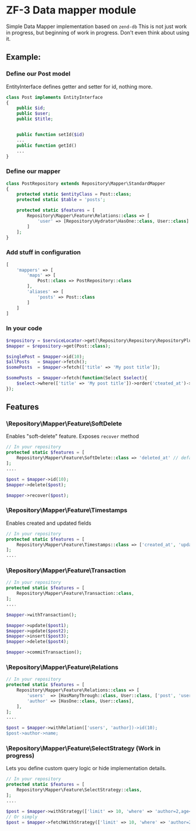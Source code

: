 # ZF-3 Data mapper module

Simple Data Mapper implementation based on `zend-db`
This is not just work in progress, but beginning of work in progress. Don't even think about using it.


## Example:
    
### Define our Post model
EntityInterface defines getter and setter for id, nothing more.
 
```php
class Post implements EntityInterface
{
    public $id;
    public $user;
    public $title;


    public function setId($id)
    ...
    public function getId()
    ...
}
```
    
### Define our mapper
    
```php
class PostRepository extends Repository\Mapper\StandardMapper
{
    protected static $entityClass = Post::class;
    protected static $table = 'posts';

    protected static $features = [
        Repository\Mapper\Feature\Relations::class => [
            'user' => [Repository\Hydrator\HasOne::class, User::class]
        ]
    ];
}
```
    
### Add stuff in configuration

```php
[
    'mappers' => [
        'maps' => [
            Post::class => PostRepository::class
        ],
        'aliases' => [
            'posts' => Post::class
        ]
    ]
]
```
    
### In your code
    
```php
$repository = $serviceLocator->get(\Repository\Repository\RepositoryPluginManager::class);
$mapper = $repository->get(Post::class);

$singlePost = $mapper->id(10);
$allPosts   = $mapper->fetch();
$somePosts  = $mapper->fetch(['title' => 'My post title']);

$somePosts  = $mapper->fetch(function(Select $select){
    $select->where(['title' => 'My post title'])->order('cteated_at')->limit(2);
});
```
    
## Features

### \Repository\Mapper\Feature\SoftDelete

Enables "soft-delete" feature. Exposes `recover` method

```php
// In your repository
protected static $features = [
    Repository\Mapper\Feature\SoftDelete::class => 'deleted_at' // default field is 'deleted_at'
];
....

$post = $mapper->id(10);
$mapper->delete($post);

$mapper->recover($post);
```

### \Repository\Mapper\Feature\Timestamps

Enables created and updated fields

```php
// In your repository
protected static $features = [
    Repository\Mapper\Feature\Timestamps::class => ['created_at', 'updated_at']
];
....
```

### \Repository\Mapper\Feature\Transaction

```php
// In your repository
protected static $features = [
    Repository\Mapper\Feature\Transaction::class,
];
....

$mapper->withTransaction();

$mapper->update($post1);
$mapper->update($post2);
$mapper->insert($post3);
$mapper->delete($post4);

$mapper->commitTransaction();
```

### \Repository\Mapper\Feature\Relations

```php
// In your repository
protected static $features = [
    Repository\Mapper\Feature\Relations::class => [
        'users'  => [HasManyThrough::class, User::class, ['post', 'user'], 'post_users'],
        'author' => [HasOne::class, User::class],
    ],
];
....

$post = $mapper->withRelation(['users', 'author])->id(10);
$post->author->name;
```

### \Repository\Mapper\Feature\SelectStrategy (Work in progress)

Lets you define custom query logic or hide implementation details. 

```php
// In your repository
protected static $features = [
    Repository\Mapper\Feature\SelectStrategy::class,
];
....

$post = $mapper->withStrategy(['limit' => 10, 'where' => 'author=2,age<55', 'order' => '-created_at'])->fetch();
// Or simply
$post = $mapper->fetchWithStrategy(['limit' => 10, 'where' => 'author=2,age<55']);
```


    
